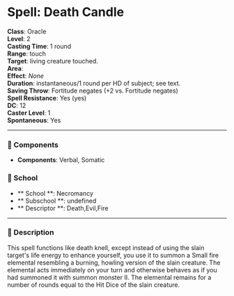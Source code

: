 
# Spell: Death Candle
**Class**: Oracle  
**Level**: 2  
**Casting Time**: 1 round  
**Range**: touch  
**Target**: living creature touched.  
**Area**:   
**Effect**: _None_  
**Duration**: instantaneous/1 round per HD of subject; see text.  
**Saving Throw**: Fortitude negates (+2 vs. Fortitude negates)  
**Spell Resistance**: Yes (yes)  
**DC**: 12  
**Caster Level**: 1  
**Spontaneous**: Yes

---

### 🔮 Components
- **Components**: Verbal, Somatic

### 🏫 School
- ** School **: Necromancy
- ** Subschool **: undefined
- ** Descriptor **: Death,Evil,Fire
---

### 📜 Description
This spell functions like death knell, except instead of using the slain target's life energy to enhance yourself, you use it to summon a Small fire elemental resembling a burning, howling version of the slain creature. The elemental acts immediately on your turn and otherwise behaves as if you had summoned it with summon monster II. The elemental remains for a number of rounds equal to the Hit Dice of the slain creature.
